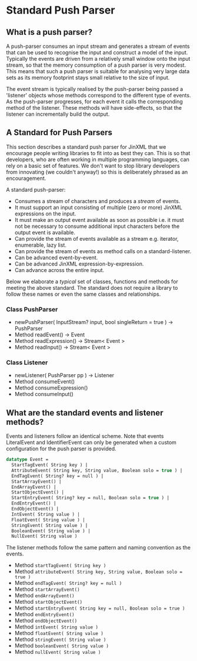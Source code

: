# Standard Push Parser

## What is a push parser?
A push-parser consumes an input stream and generates a stream of events that can be used to recognise 
the input and construct a model of the input. Typically the events are driven from a relatively small
window onto the input stream, so that the memory consumption of a push parser is very modest. This means 
that such a push parser is suitable for analysing very large data sets as its memory footprint stays small
relative to the size of input.

The event stream is typically realised by the push-parser being passed a 'listener' objects whose 
methods correspond to the different type of events. As the push-parser progresses, for each event it
calls the corresponding method of the listener. These methods will have side-effects, so that the
listener can incrementally build the output.

## A Standard for Push Parsers
This section describes a standard push parser for JinXML that we encourage people writing libraries
to fit into as best they can. This is so that developers, who are often working in multiple programming
languages, can rely on a basic set of features. We don't want to stop library developers from 
innovating (we couldn't anyway!) so this is deliberately phrased as an encouragement.

A standard push-parser:
 - Consumes a stream of characters and produces a _stream_ of events.
 - It must support an input consisting of multiple (zero or more) JinXML expressions on the input.
 - It must make an output event available as soon as possible i.e. it must not be necessary to consume 
   additional input characters before the output event is available.
 - Can provide the stream of events available as a stream e.g. iterator, enumerable, lazy list.
 - Can provide the stream of events as method calls on a standard-listener.
 - Can be advanced event-by-event.
 - Can be advanced JinXML expression-by-expression.
 - Can advance across the entire input.

Below we elaborate a _typical_ set of classes, functions and methods for meeting the above standard. The
standard does not require a library to follow these names or even the same classes and relationships.

### Class PushParser
* newPushParser( InputStream? input, bool singleReturn = true ) -> PushParser
* Method readEvent() -> Event
* Method readExpression() -> Stream< Event >
* Method readInput() -> Stream< Event >

### Class Listener
* newListener( PushParser pp ) -> Listener
* Method consumeEvent()
* Method consumeExpression()
* Method consumeInput()

## What are the standard events and listener methods?
Events and listeners follow an identical scheme. Note that events LiteralEvent and IdentifierEvent 
can only be generated when a custom configuration for the push parser is provided.

```sml
datatype Event =
  StartTagEvent( String key ) |
  AttributeEvent( String key, String value, Boolean solo = true ) |
  EndTagEvent( String? key = null ) |
  StartArrayEvent() |
  EndArrayEvent() |
  StartObjectEvent() |
  StartEntryEvent( String? key = null, Boolean solo = true ) |
  EndEntryEvent() |
  EndObjectEvent() |
  IntEvent( String value ) |
  FloatEvent( String value ) |
  StringEvent( String value ) |
  BooleanEvent( String value ) |
  NullEvent( String value )
```

The listener methods follow the same pattern and naming convention as the events.

* Method ```startTagEvent( String key )```
* Method ```attributeEvent( String key, String value, Boolean solo = true )```
* Method ```endTagEvent( String? key = null )```
* Method ```startArrayEvent()```
* Method ```endArrayEvent()```
* Method ```startObjectEvent()```
* Method ```startEntryEvent( String key = null, Boolean solo = true )```
* Method ```endEntryEvent()```
* Method ```endObjectEvent()```
* Method ```intEvent( String value )```
* Method ```floatEvent( String value )```
* Method ```stringEvent( String value )```
* Method ```booleanEvent( String value )```
* Method ```nullEvent( String value )```
